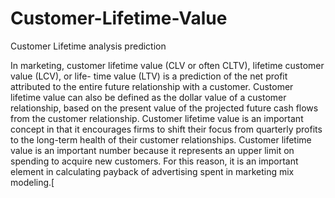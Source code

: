 # Customer-Lifetime-Value
Customer Lifetime analysis prediction

In marketing, customer lifetime value (CLV or often CLTV), lifetime customer value (LCV), or life- time value (LTV) is a prediction of the net profit attributed to the entire future relationship with a customer. Customer lifetime value can also be defined as the dollar value of a customer relationship, based on the present value of the projected future cash flows from the customer relationship. Customer lifetime value is an important concept in that it encourages firms to shift their focus from quarterly profits to the long-term health of their customer relationships. Customer lifetime value is an important number because it represents an upper limit on spending to acquire new customers. For this reason, it is an important element in calculating payback of advertising spent in marketing mix modeling.[
